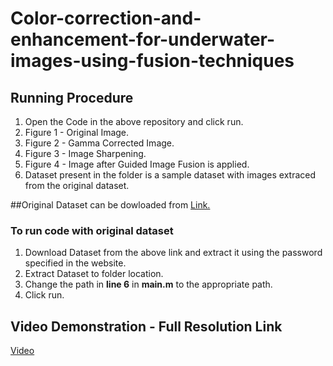 # Color-correction-and-enhancement-for-underwater-images-using-fusion-techniques

## Running Procedure
<ol>
  <li> Open the Code in the above repository and click run.</li>
  <li> Figure 1 - Original Image. </li>
  <li> Figure 2 - Gamma Corrected Image. </li>
  <li> Figure 3 - Image Sharpening. </li>
  <li> Figure 4 - Image after Guided Image Fusion is applied. </li>
  <li> Dataset present in the folder is a sample dataset with images extraced from the original dataset. </li>
</ol>
 
##Original Dataset can be dowloaded from <a href="https://li-chongyi.github.io/proj_benchmark.html">Link.</a>
 <h3> To run code with original dataset </h3>
 <ol>
  <li> Download Dataset from the above link and extract it using the password specified in the website.</li>
  <li> Extract Dataset to folder location. </li>
  <li> Change the path in <b>line 6</b> in <b>main.m</b> to the appropriate path. </li>
  <li> Click run. </li>
</ol> 

## Video Demonstration - Full Resolution Link
<a href="https://drive.google.com/file/d/1GEWqb2WEvIBBZ5hDUKS5lwtPJRntBjoH/view?usp=sharing">Video</a>
